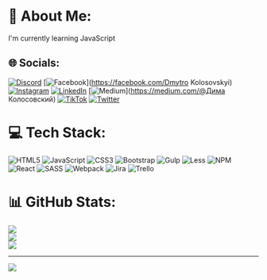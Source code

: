 # 💫 About Me:
I'm currently learning JavaScript


## 🌐 Socials:
[![Discord](https://img.shields.io/badge/Discord-%237289DA.svg?logo=discord&logoColor=white)](htttps://discord.gg/Димас#3357) [![Facebook](https://img.shields.io/badge/Facebook-%231877F2.svg?logo=Facebook&logoColor=white)](https://facebook.com/Dmytro Kolosovskyi) [![Instagram](https://img.shields.io/badge/Instagram-%23E4405F.svg?logo=Instagram&logoColor=white)](https://instagram.com/dmytro_kolosovskyi_) [![LinkedIn](https://img.shields.io/badge/LinkedIn-%230077B5.svg?logo=linkedin&logoColor=white)](https://linkedin.com/in/https://www.linkedin.com/in/dmytro-kolosovskyi-07692a1a3) [![Medium](https://img.shields.io/badge/Medium-12100E?logo=medium&logoColor=white)](https://medium.com/@Дима Колосовский) [![TikTok](https://img.shields.io/badge/TikTok-%23000000.svg?logo=TikTok&logoColor=white)](https://tiktok.com/@@dimakolosovskyi) [![Twitter](https://img.shields.io/badge/Twitter-%231DA1F2.svg?logo=Twitter&logoColor=white)](https://twitter.com/@DKolosovskyi) 

# 💻 Tech Stack:
![HTML5](https://img.shields.io/badge/html5-%23E34F26.svg?style=for-the-badge&logo=html5&logoColor=white) ![JavaScript](https://img.shields.io/badge/javascript-%23323330.svg?style=for-the-badge&logo=javascript&logoColor=%23F7DF1E) ![CSS3](https://img.shields.io/badge/css3-%231572B6.svg?style=for-the-badge&logo=css3&logoColor=white) ![Bootstrap](https://img.shields.io/badge/bootstrap-%23563D7C.svg?style=for-the-badge&logo=bootstrap&logoColor=white) ![Gulp](https://img.shields.io/badge/GULP-%23CF4647.svg?style=for-the-badge&logo=gulp&logoColor=white) ![Less](https://img.shields.io/badge/less-2B4C80?style=for-the-badge&logo=less&logoColor=white) ![NPM](https://img.shields.io/badge/NPM-%23000000.svg?style=for-the-badge&logo=npm&logoColor=white) ![React](https://img.shields.io/badge/react-%2320232a.svg?style=for-the-badge&logo=react&logoColor=%2361DAFB) ![SASS](https://img.shields.io/badge/SASS-hotpink.svg?style=for-the-badge&logo=SASS&logoColor=white) ![Webpack](https://img.shields.io/badge/webpack-%238DD6F9.svg?style=for-the-badge&logo=webpack&logoColor=black) ![Jira](https://img.shields.io/badge/jira-%230A0FFF.svg?style=for-the-badge&logo=jira&logoColor=white) ![Trello](https://img.shields.io/badge/Trello-%23026AA7.svg?style=for-the-badge&logo=Trello&logoColor=white)
# 📊 GitHub Stats:
![](https://github-readme-stats.vercel.app/api?username=Megapixar1&theme=dark&hide_border=false&include_all_commits=false&count_private=false)<br/>
![](https://github-readme-streak-stats.herokuapp.com/?user=Megapixar1&theme=dark&hide_border=false)<br/>
![](https://github-readme-stats.vercel.app/api/top-langs/?username=Megapixar1&theme=dark&hide_border=false&include_all_commits=false&count_private=false&layout=compact)

---
[![](https://visitcount.itsvg.in/api?id=Megapixar1&icon=0&color=0)](https://visitcount.itsvg.in)
